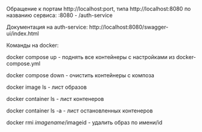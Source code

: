 
Обращение к портам http://localhost:port, типа http://localhost:8080 по названию сервиса:
:8080 - /auth-service

Документация на auth-service: http://localhost:8080/swagger-ui/index.html

Команды на docker:

docker compose up - поднять все контейнеры с настройками из docker-compose.yml

docker compose down - очистить контейнеры с композа

docker image ls - лист образов

docker container ls - лист контенеров 

docker container ls -a - лист остановленных контенеров

docker rmi $imagename/$imageid - удалить образ по имени/id
